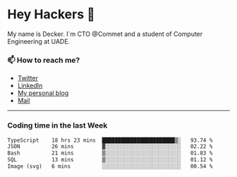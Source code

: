 # Hey Hackers 👋

My name is Decker. I`m CTO @Commet and a student of Computer Engineering at UADE.

### 📫 How to reach me?
- [Twitter](https://x.com/0xDecker) 
- [LinkedIn](https://www.linkedin.com/in/decker-urbano/) 
- [My personal blog](http://decker.sh) 
- [Mail](mailto:me@decker.sh)

---

### Coding time in the last Week

<!--START_SECTION:waka-->

```txt
TypeScript    18 hrs 23 mins  ███████████████████████▒░   93.74 %
JSON          26 mins         ▓░░░░░░░░░░░░░░░░░░░░░░░░   02.22 %
Bash          21 mins         ▒░░░░░░░░░░░░░░░░░░░░░░░░   01.83 %
SQL           13 mins         ▒░░░░░░░░░░░░░░░░░░░░░░░░   01.12 %
Image (svg)   6 mins          ░░░░░░░░░░░░░░░░░░░░░░░░░   00.54 %
```

<!--END_SECTION:waka-->
